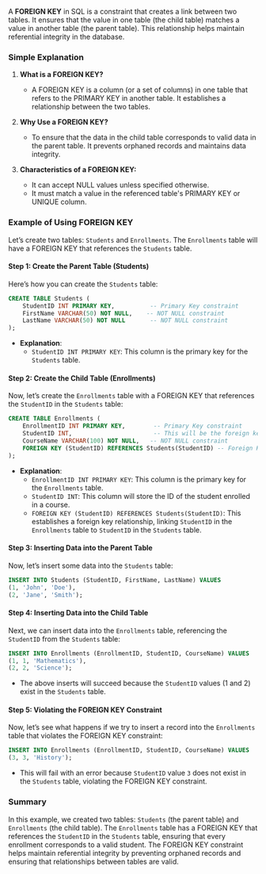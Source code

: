 A **FOREIGN KEY** in SQL is a constraint that creates a link between two tables. It ensures that the value in one table (the child table) matches a value in another table (the parent table). This relationship helps maintain referential integrity in the database.

### Simple Explanation

1. **What is a FOREIGN KEY?**
   - A FOREIGN KEY is a column (or a set of columns) in one table that refers to the PRIMARY KEY in another table. It establishes a relationship between the two tables.

2. **Why Use a FOREIGN KEY?**
   - To ensure that the data in the child table corresponds to valid data in the parent table. It prevents orphaned records and maintains data integrity.

3. **Characteristics of a FOREIGN KEY:**
   - It can accept NULL values unless specified otherwise.
   - It must match a value in the referenced table's PRIMARY KEY or UNIQUE column.

### Example of Using FOREIGN KEY

Let’s create two tables: `Students` and `Enrollments`. The `Enrollments` table will have a FOREIGN KEY that references the `Students` table.

#### Step 1: Create the Parent Table (Students)

Here’s how you can create the `Students` table:

```sql
CREATE TABLE Students (
    StudentID INT PRIMARY KEY,          -- Primary Key constraint
    FirstName VARCHAR(50) NOT NULL,    -- NOT NULL constraint
    LastName VARCHAR(50) NOT NULL       -- NOT NULL constraint
);
```

- **Explanation**:
  - `StudentID INT PRIMARY KEY`: This column is the primary key for the `Students` table.

#### Step 2: Create the Child Table (Enrollments)

Now, let’s create the `Enrollments` table with a FOREIGN KEY that references the `StudentID` in the `Students` table:

```sql
CREATE TABLE Enrollments (
    EnrollmentID INT PRIMARY KEY,        -- Primary Key constraint
    StudentID INT,                       -- This will be the foreign key
    CourseName VARCHAR(100) NOT NULL,   -- NOT NULL constraint
    FOREIGN KEY (StudentID) REFERENCES Students(StudentID) -- Foreign Key constraint
);
```

- **Explanation**:
  - `EnrollmentID INT PRIMARY KEY`: This column is the primary key for the `Enrollments` table.
  - `StudentID INT`: This column will store the ID of the student enrolled in a course.
  - `FOREIGN KEY (StudentID) REFERENCES Students(StudentID)`: This establishes a foreign key relationship, linking `StudentID` in the `Enrollments` table to `StudentID` in the `Students` table.

#### Step 3: Inserting Data into the Parent Table

Now, let’s insert some data into the `Students` table:

```sql
INSERT INTO Students (StudentID, FirstName, LastName) VALUES
(1, 'John', 'Doe'),
(2, 'Jane', 'Smith');
```

#### Step 4: Inserting Data into the Child Table

Next, we can insert data into the `Enrollments` table, referencing the `StudentID` from the `Students` table:

```sql
INSERT INTO Enrollments (EnrollmentID, StudentID, CourseName) VALUES
(1, 1, 'Mathematics'),
(2, 2, 'Science');
```

- The above inserts will succeed because the `StudentID` values (1 and 2) exist in the `Students` table.

#### Step 5: Violating the FOREIGN KEY Constraint

Now, let’s see what happens if we try to insert a record into the `Enrollments` table that violates the FOREIGN KEY constraint:

```sql
INSERT INTO Enrollments (EnrollmentID, StudentID, CourseName) VALUES
(3, 3, 'History');
```

- This will fail with an error because `StudentID` value `3` does not exist in the `Students` table, violating the FOREIGN KEY constraint.

### Summary

In this example, we created two tables: `Students` (the parent table) and `Enrollments` (the child table). The `Enrollments` table has a FOREIGN KEY that references the `StudentID` in the `Students` table, ensuring that every enrollment corresponds to a valid student. The FOREIGN KEY constraint helps maintain referential integrity by preventing orphaned records and ensuring that relationships between tables are valid.